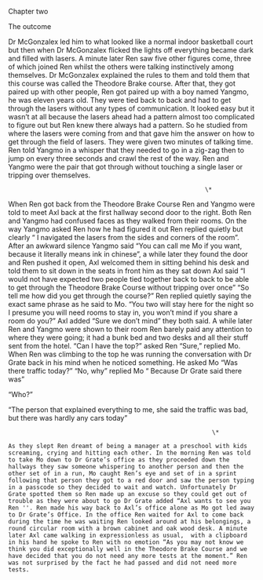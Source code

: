 

Chapter two

The outcome

Dr McGonzalex led him to  what looked like a normal indoor basketball court but then when Dr McGonzalex flicked the lights off everything became dark and filled with lasers. A minute later Ren saw five other figures come, three of which joined Ren whilst the others were talking instinctively among themselves. Dr McGonzalex explained the rules to them and told them that  this course was called the Theodore Brake course. After that, they got paired up with other people, Ren got paired up with a boy named Yangmo, he was eleven years old. They were tied back to back and had to get through the lasers without any types of communication. It looked easy but it wasn’t at all because the lasers ahead had a pattern almost too complicated to figure out but Ren knew there always had a pattern. So he studied from where the lasers were coming from and that gave him the answer on how to get through the field of lasers. They were given two minutes of talking time. Ren told Yangmo in a whisper that they needed to go in a zig-zag then to jump on every three seconds and crawl the rest of the way. Ren and Yangmo were the pair that got through without  touching a single laser or tripping over themselves. 

                                                            \*

When Ren got back from the Theodore Brake Course Ren and Yangmo were told to meet Axl back at the first hallway second door to the right. Both Ren and Yangmo had confused faces as they walked from their rooms. On the way Yangmo asked Ren how he had figured it out Ren replied quietly but clearly “ I navigated the lasers from the sides and corners of the room”. After an awkward silence Yangmo said “You can call me Mo if you want, because it literally means ink in chinese”, a while later they found the door and Ren pushed it open, Axl welcomed them in sitting behind his desk and told them to sit down in the seats in front him as they sat down Axl said “I would not have expected two people tied together back to back to be able to get through the Theodore Brake Course without tripping over once” “So tell me how did you get through the course?” Ren replied quietly saying the exact same phrase as he said to Mo. “You two will stay here for the night so I presume you will need rooms to stay in, you won’t mind if you share a room do you?” Axl added “Sure we don’t mind” they both said. A while later Ren and Yangmo were shown to their room Ren barely paid any attention to where they were going; it had a bunk bed and two desks and all their stuff sent from the hotel. “Can I have the top?” asked Ren “Sure,” replied Mo. When Ren was climbing to the top he was running the conversation with Dr Grate back in his mind when he noticed something. He asked Mo “Was there traffic today?” “No, why” replied Mo “ Because Dr Grate said there was”

 “Who?” 

“The person that explained everything to me, she said the traffic was bad, but there was hardly any cars today” 

                                                              \*

	As they slept Ren dreamt of being a manager at a preschool with kids screaming, crying and hitting each other. In the morning Ren was told to take Mo down to Dr Grate’s office as they proceeded down the hallways they saw someone whispering to another person and then the other set of in a run, Mo caught Ren’s eye and set of in a sprint following that person they got to a red door and saw the person typing in a passcode so they decided to wait and watch. Unfortunately Dr Grate spotted them so Ren made up an excuse so they could get out of trouble as they were about to go Dr Grate added “Axl wants to see you Ren ''. Ren made his way back to Axl’s office alone as Mo got led away to Dr Grate’s Office. In the office Ren waited for Axl to come back during the time he was waiting Ren looked around at his belongings, a round circular room with a brown cabinet and oak wood desk. A minute later Axl came walking in expressionless as usual,  with a clipboard in his hand he spoke to Ren with no emotion “As you may not know we think you did exceptionally well in the Theodore Brake Course and we have decided that you do not need any more tests at the moment.” Ren was not surprised by the fact he had passed and did not need more tests.  
